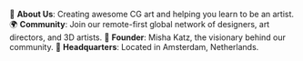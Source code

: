 🎨 **About Us**: Creating awesome CG art and helping you learn to be an artist.
🌍 **Community**: Join our remote-first global network of designers, art directors, and 3D artists.
👤 **Founder**: Misha Katz, the visionary behind our community.
🏢 **Headquarters**: Located in Amsterdam, Netherlands.
